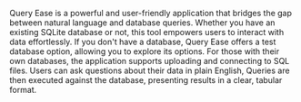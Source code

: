 Query Ease is a powerful and user-friendly application that bridges the gap between natural language and database queries. Whether you have an existing SQLite database or not, this tool empowers users to interact with data effortlessly. If you don't have a database, Query Ease offers a test database option, allowing you to explore its options. For those with their own databases, the application supports uploading and connecting to SQL files. Users can ask questions about their data in plain English, Queries are then executed against the database, presenting results in a clear, tabular format.
